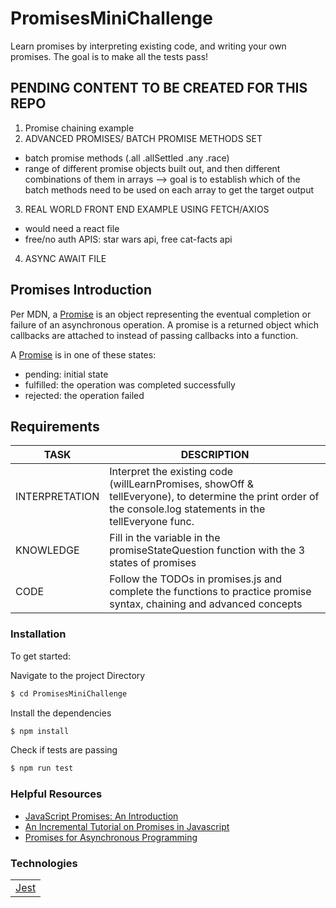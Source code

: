 # PromisesMiniChallenge

Learn promises by interpreting existing code, and writing your own promises. The goal is to make all the tests pass!

## PENDING CONTENT TO BE CREATED FOR THIS REPO

1. Promise chaining example
2. ADVANCED PROMISES/ BATCH PROMISE METHODS SET

- batch promise methods (.all .allSettled .any .race)
- range of different promise objects built out, and then different combinations of them in arrays --> goal is to establish which of the batch methods need to be used on each array to get the target output

3. REAL WORLD FRONT END EXAMPLE USING FETCH/AXIOS

- would need a react file
- free/no auth APIS: star wars api, free cat-facts api

4. ASYNC AWAIT FILE

## Promises Introduction

Per MDN, a <a href="https://developer.mozilla.org/en-US/docs/Web/JavaScript/Guide/Using_promises">Promise</a> is an object representing the eventual completion or failure of an asynchronous operation. A promise is a returned object which callbacks are attached to instead of passing callbacks into a function.

A <a href="https://developer.mozilla.org/en-US/docs/Web/JavaScript/Reference/Global_Objects/Promise">Promise</a> is in one of these states:

- pending: initial state
- fulfilled: the operation was completed successfully
- rejected: the operation failed

## Requirements

| TASK           | DESCRIPTION                                                                                                                                                   |
| -------------- | ------------------------------------------------------------------------------------------------------------------------------------------------------------- |
| INTERPRETATION | Interpret the existing code (willLearnPromises, showOff & tellEveryone), to determine the print order of the console.log statements in the tellEveryone func. |
| KNOWLEDGE      | Fill in the variable in the promiseStateQuestion function with the 3 states of promises                                                                       |
| CODE           | Follow the TODOs in promises.js and complete the functions to practice promise syntax, chaining and advanced concepts                                         |

### Installation

To get started:

Navigate to the project Directory

```sh
$ cd PromisesMiniChallenge
```

Install the dependencies

```sh
$ npm install
```

Check if tests are passing

```sh
$ npm run test
```

### Helpful Resources

- <a href="https://web.dev/promises/">JavaScript Promises: An Introduction</a>
- <a href="https://www.sohamkamani.com/blog/2016/08/28/incremenal-tutorial-to-promises/">An Incremental Tutorial on Promises in Javascript</a>
- <a href="https://exploringjs.com/es6/ch_promises.html">Promises for Asynchronous Programming</a>

### Technologies

<table style="width:50%">
  <tr>
    <td><a href="https://jestjs.io/">Jest</a></td>
  </tr>
</table>
